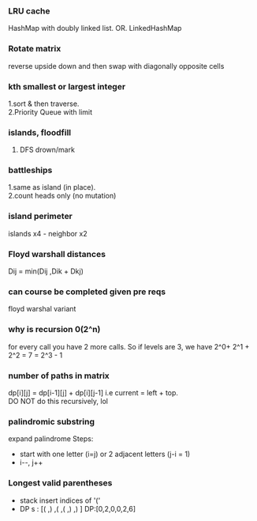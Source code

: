 ### LRU cache	
HashMap with doubly linked list.  OR.         LinkedHashMap

### Rotate matrix	
reverse upside down and then swap with diagonally opposite cells

### kth smallest or largest integer	
1.sort & then traverse.     
2.Priority Queue with limit

### islands, floodfill	
1. DFS drown/mark

### battleships	
1.same as island (in place).                        
2.count heads only (no mutation)

### island perimeter	
islands x4 - neighbor x2

### Floyd warshall distances	
Dij = min(Dij ,Dik + Dkj)

### can course be completed given pre reqs	
floyd warshal variant

### why is recursion 0(2^n)
for every call you have 2 more calls. So if levels are 3, we have 2^0+ 2^1 + 2^2 = 7 = 2^3  - 1 

### number of paths in matrix	
dp[i][j] = dp[i-1][j] + dp[i][j-1] 
i.e 
current = left + top.       
DO NOT do this recursively, lol

### palindromic substring
expand palindrome 
Steps: 
- start with one letter (i=j) or 2 adjacent letters (j-i = 1)
- i--, j++

### Longest valid parentheses
- stack
  insert indices of '('
- DP
  s : [( ,) ,( ,( ,) ,) ]
  DP:[0,2,0,0,2,6]
